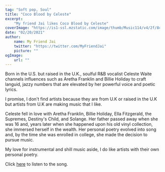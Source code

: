 ```yaml
---
tag: "Soft pop, Soul"
title: "Coco Blood by Celeste"
excerpt:
    "My friend Jai likes Coco Blood by Celeste"
coverImage: "https://is1-ssl.mzstatic.com/image/thumb/Music114/v4/2f/8c/29/2f8c296b-1018-3ff2-3e20-8fe94f67ac8c/pr_source.png/380x380cc-60.jpg"
date: "02/20/2021"
author:
    name: My Friend Jai
    twitter: "https://twitter.com/MyFriendJai"
    picture: ""
ogImage:
    url: ""
---
```


Born in the U.S. but raised in the U.K., soulful R&B vocalist Celeste Waite channels influences such as Aretha Franklin and Billie Holiday to craft languid, jazzy numbers that are elevated by her powerful voice and poetic lyrics.

I promise, I don't find artists because they are from U.K or raised in the U.K but artists from U.K are making music that I like.

Celeste fell in love with Aretha Franklin, Billie Holiday, Ella Fitzgerald, the Supremes, Destiny's Child, and Solange. Her father passed away when she was 16 and, years later when she happened upon his old vinyl collection, she immersed herself in the wealth. Her personal poetry evolved into song and, by the time she was enrolled in college, she made the decision to pursue music.

My love for instrumental and shill music aside, I do like artists with their own personal poetry.

Click [here](//www.youtube.com/watch?v=IsyDwRFpPkM) to listen to the song.
